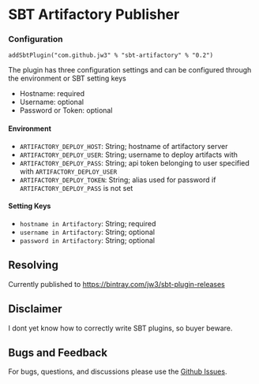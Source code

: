 # SBT Artifactory Publisher #

### Configuration

```sbtshell
addSbtPlugin("com.github.jw3" % "sbt-artifactory" % "0.2")
```

The plugin has three configuration settings and can be configured through the environment or SBT setting keys

- Hostname: required
- Username: optional
- Password or Token: optional

#### Environment
- `ARTIFACTORY_DEPLOY_HOST`: String; hostname of artifactory server
- `ARTIFACTORY_DEPLOY_USER`: String; username to deploy artifacts with
- `ARTIFACTORY_DEPLOY_PASS`: String; api token belonging to user specified with `ARTIFACTORY_DEPLOY_USER`
- `ARTIFACTORY_DEPLOY_TOKEN`: String; alias used for password if `ARTIFACTORY_DEPLOY_PASS` is not set

#### Setting Keys
- `hostname in Artifactory`: String; required
- `username in Artifactory`: String; optional
- `password in Artifactory`: String; optional

## Resolving

Currently published to https://bintray.com/jw3/sbt-plugin-releases

## Disclaimer ##

I dont yet know how to correctly write SBT plugins, so buyer beware.

## Bugs and Feedback

For bugs, questions, and discussions please use the [Github Issues](https://github.com/jw3/sbt-artifactory/issues).
